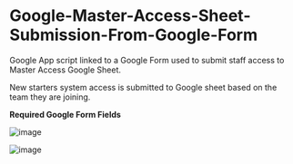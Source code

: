 # Google-Master-Access-Sheet-Submission-From-Google-Form
Google App script linked to a Google Form used to submit staff access to Master Access Google Sheet.

New starters system access is submitted to Google sheet based on the team they are joining.

**Required Google Form Fields**


![image](https://user-images.githubusercontent.com/106166487/170068489-51192343-9027-482b-841f-136a20356eb9.png)

![image](https://user-images.githubusercontent.com/106166487/170075829-f328a7e2-c924-4351-9e59-bd7b8af65081.png)

